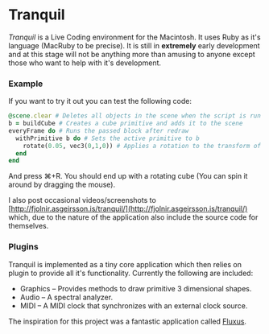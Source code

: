 # Tranquil
*Tranquil* is a Live Coding environment for the Macintosh. It uses Ruby as it's language (MacRuby to be precise). It is still in **extremely** early development and at this stage will not be anything more than amusing to anyone except those who want to help with it's development.

### Example 
If you want to try it out you can test the following code:

```ruby
@scene.clear # Deletes all objects in the scene when the script is run
b = buildCube # Creates a cube primitive and adds it to the scene
everyFrame do # Runs the passed block after redraw
  withPrimitive b do # Sets the active primitive to b
    rotate(0.05, vec3(0,1,0)) # Applies a rotation to the transform of the current state
  end
end
```

And press ⌘+R. You should end up with a rotating cube (You can spin it around by dragging the mouse).

I also post occasional videos/screenshots to [http://fjolnir.asgeirsson.is/tranquil/](http://fjolnir.asgeirsson.is/tranquil/) which, due to the nature of the application also include the source code for themselves.

### Plugins

Tranquil is implemented as a tiny core application which then relies on plugin to provide all it's functionality. Currently the following are included:

* Graphics – Provides methods to draw primitive 3 dimensional shapes.
* Audio – A spectral analyzer.
* MIDI – A MIDI clock that synchronizes with an external clock source.


The inspiration for this project was a fantastic application called [Fluxus](http://www.pawfal.org/fluxus/).